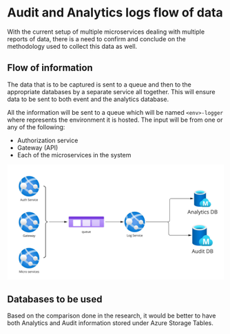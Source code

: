 # Audit and Analytics logs flow of data

With the current setup of multiple microservices dealing with multiple reports of data, there is a need to confirm and conclude on the methodology used to collect this data as well.


## Flow of information
The data that is to be captured is sent to a queue and then to the appropriate databases by a separate service all together. This will ensure data to be sent to both event and the analytics database.

All the information will be sent to a queue which will be named `<env>-logger` where <env> represents the environment it is hosted. The input will be from one or any of the following:

- Authorization service 
- Gateway (API)
- Each of the microservices in the system

![Log Information flow](./.assets/adr-log-flow-1.jpg)


## Databases to be used 

Based on the comparison done in the research, it would be better to have both Analytics and Audit information stored under Azure Storage Tables. 

